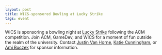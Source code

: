 ```yaml
---
layout: post
title: WICS-sponsored Bowling at Lucky Strike
tags: event
---
```


WICS is sponsoring a bowling night at [Lucky Strike](http://goo.gl/maps/u8cEu)
following the ACM competition. Join ACM, GameDev, and WICS for a moment of fun
outside the realm of the university. Contact
[Justin Van Horne](https://mail.google.com/mail/?view=cm&fs=1&tf=1&to=justinvh+wicsbowling@gmail.com),
[Katie Cunningham](https://mail.google.com/mail/?view=cm&fs=1&tf=1&to=katiec42+wicsbowling@email.arizona.edu),
or [Ami Buczek](https://mail.google.com/mail/?view=cm&fs=1&tf=1&to=buczek+wicsbowling@email.arizona.edu)
for sponsor information.
